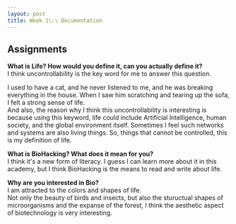 ```yaml
---
layout: post
title: Week 1\:\ Documentation
---
```


## Assignments  
**What is Life? How would you define it, can you actually define it?**  
I think uncontrollability is the key word for me to answer this question.  
  
I used to have a cat, and he never listened to me, and he was breaking everything in the house. When I saw him scratching and tearing up the sofa, I felt a strong sense of life.   
And also, the reason why I think this uncontrollability is interesting is because using this keyword, life could include Artificial Intelligence, human society, and the global environment itself. Sometimes I feel such networks and systems are also living things. So, things that cannot be controlled, this is my definition of life.
  
**What is BioHacking? What does it mean for you?**  
I think it's a new form of literacy. I guess I can learn more about it in this academy, but I think BioHacking is the means to read and write about life.  
  
**Why are you interested in Bio?**  
I am attracted to the colors and shapes of life.  
Not only the beauty of birds and insects, but also the stuructual shapes of microorganisms and the expanse of the forest, I think the aesthetic aspect of biotechnology is very interesting.  
